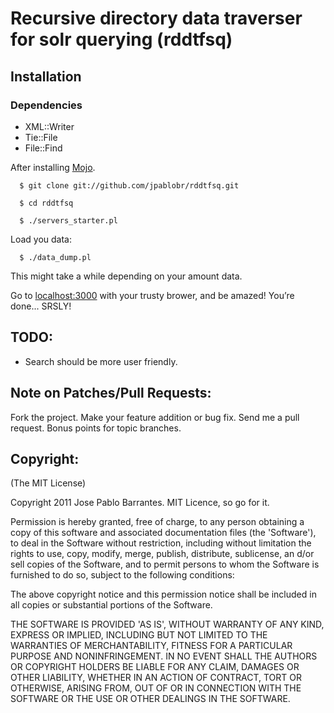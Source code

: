 # Recursive directory data traverser for solr querying (rddtfsq)

## Installation

### Dependencies

  * XML::Writer
  * Tie::File
  * File::Find

After installing [Mojo](https://github.com/kraih/mojo).

      $ git clone git://github.com/jpablobr/rddtfsq.git

      $ cd rddtfsq

      $ ./servers_starter.pl

Load you data:

      $ ./data_dump.pl

This might take a while depending on your amount data.

Go to [localhost:3000](http://localhost:3000) with your trusty brower, and be amazed! You’re done... SRSLY!

## TODO:

   * Search should be more user friendly.

## Note on Patches/Pull Requests:

Fork the project. Make your feature addition or bug fix. Send me a pull request. Bonus points for topic branches.

## Copyright:

(The MIT License)

Copyright 2011 Jose Pablo Barrantes. MIT Licence, so go for it.

Permission is hereby granted, free of charge, to any person obtaining a copy of this software and associated documentation files (the 'Software'), to deal in the Software without restriction, including without limitation the rights to use, copy, modify, merge, publish, distribute, sublicense, an d/or sell copies of the Software, and to permit persons to whom the Software is furnished to do so, subject to the following conditions:

The above copyright notice and this permission notice shall be included in all copies or substantial portions of the Software.

THE SOFTWARE IS PROVIDED 'AS IS', WITHOUT WARRANTY OF ANY KIND, EXPRESS OR IMPLIED, INCLUDING BUT NOT LIMITED TO THE WARRANTIES OF MERCHANTABILITY, FITNESS FOR A PARTICULAR PURPOSE AND NONINFRINGEMENT. IN NO EVENT SHALL THE AUTHORS OR COPYRIGHT HOLDERS BE LIABLE FOR ANY CLAIM, DAMAGES OR OTHER LIABILITY, WHETHER IN AN ACTION OF CONTRACT, TORT OR OTHERWISE, ARISING FROM, OUT OF OR IN CONNECTION WITH THE SOFTWARE OR THE USE OR OTHER DEALINGS IN THE SOFTWARE.
